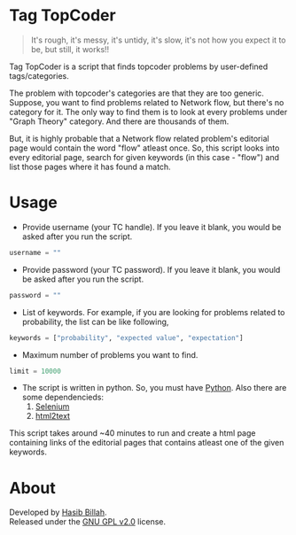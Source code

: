 # Tag TopCoder

> It's rough, it's messy, it's untidy, it's slow, it's not how you expect it to be, but still, it works!!

Tag TopCoder is a script that finds topcoder problems by user-defined tags/categories.

The problem with topcoder's categories are that they are too generic. Suppose, you want to find problems related to Network flow, but there's no category for it. The only way to find them is to look at every  problems under "Graph Theory" category. And there are thousands of them.

But, it is highly probable that a Network flow related problem's editorial page would contain the word "flow" atleast once. So, this script looks into every editorial page, search for given keywords (in this case - "flow") and list those pages where it has found a match. 


# Usage

- Provide username (your TC handle). If you leave it blank, you would be asked after you run the script.

```python
username = ""
```
- Provide password (your TC password). If you leave it blank, you would be asked after you run the script.

```python
password = ""
```

- List of keywords. For example, if you are looking for problems related to probability, the list can be like following,

```python
keywords = ["probability", "expected value", "expectation"]
```

- Maximum number of problems you want to find.

```python
limit = 10000 
```

- The script is written in python. So, you must have [Python](https://www.python.org/). Also there are some dependencieds:
	1. [Selenium](https://selenium-python.readthedocs.org/installation.html)
	2. [html2text](http://www.mbayer.de/html2text/) 

This script takes around ~40 minutes to run and create a html page containing links of the editorial pages that contains atleast one of the given keywords.


# About

Developed by [Hasib Billah](https://github.com/halfo/).</br>
Released under the [GNU GPL v2.0](https://en.wikipedia.org/wiki/GNU_General_Public_License#Version_2) license.
